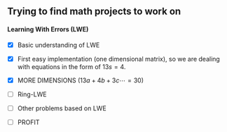 ## Trying to find math projects to work on

#### Learning With Errors (LWE)
- [x] Basic understanding of LWE
- [x] First easy implementation (one dimensional matrix), so we are dealing with
  equations in the form of $13s = 4$.
- [x] MORE DIMENSIONS ($13a + 4b + 3c \cdots = 30$)
- [ ] Ring-LWE
- [ ] Other problems based on LWE

- [ ] PROFIT

